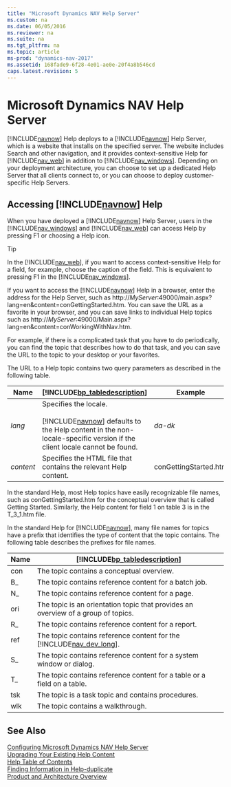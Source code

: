 ```yaml
---
title: "Microsoft Dynamics NAV Help Server"
ms.custom: na
ms.date: 06/05/2016
ms.reviewer: na
ms.suite: na
ms.tgt_pltfrm: na
ms.topic: article
ms-prod: "dynamics-nav-2017"
ms.assetid: 168fade9-6f28-4e01-ae0e-20f4a8b546cd
caps.latest.revision: 5
---
```

# Microsoft Dynamics NAV Help Server
[!INCLUDE[navnow](includes/navnow_md.md)] Help deploys to a [!INCLUDE[navnow](includes/navnow_md.md)] Help Server, which is a website that installs on the specified server. The website includes Search and other navigation, and it provides context\-sensitive Help for [!INCLUDE[nav_web](includes/nav_web_md.md)] in addition to [!INCLUDE[nav_windows](includes/nav_windows_md.md)]. Depending on your deployment architecture, you can choose to set up a dedicated Help Server that all clients connect to, or you can choose to deploy customer\-specific Help Servers.  
  
## Accessing [!INCLUDE[navnow](includes/navnow_md.md)] Help  
 When you have deployed a [!INCLUDE[navnow](includes/navnow_md.md)] Help Server, users in the [!INCLUDE[nav_windows](includes/nav_windows_md.md)] and [!INCLUDE[nav_web](includes/nav_web_md.md)] can access Help by pressing F1 or choosing a Help icon.  
  
> [!TIP]  
>  In the [!INCLUDE[nav_web](includes/nav_web_md.md)], if you want to access context\-sensitive Help for a field, for example, choose the caption of the field. This is equivalent to pressing F1 in the [!INCLUDE[nav_windows](includes/nav_windows_md.md)].  
  
 If you want to access the [!INCLUDE[navnow](includes/navnow_md.md)] Help in a browser, enter the address for the Help Server, such as http:\/\/*MyServer*:49000\/main.aspx?lang=en&content=conGettingStarted.htm. You can save the URL as a favorite in your browser, and you can save links to individual Help topics such as http:\/\/*MyServer*:49000\/Main.aspx?lang=en&content=conWorkingWithNav.htm.  
  
 For example, if there is a complicated task that you have to do periodically, you can find the topic that describes how to do that task, and you can save the URL to the topic to your desktop or your favorites.  
  
 The URL to a Help topic contains two query parameters as described in the following table.  
  
|Name|[!INCLUDE[bp_tabledescription](includes/bp_tabledescription_md.md)]|Example|  
|----------|---------------------------------------|-------------|  
|*lang*|Specifies the locale.<br /><br /> [!INCLUDE[navnow](includes/navnow_md.md)] defaults to the Help content in the non\-locale\-specific version if the client locale cannot be found.|*da\-dk*|  
|*content*|Specifies the HTML file that contains the relevant Help content.|conGettingStarted.htm|  
  
 In the standard Help, most Help topics have easily recognizable file names, such as conGettingStarted.htm for the conceptual overview that is called Getting Started. Similarly, the Help content for field 1 on table 3 is in the T\_3\_1.htm file.  
  
 In the standard Help for [!INCLUDE[navnow](includes/navnow_md.md)], many file names for topics have a prefix that identifies the type of content that the topic contains. The following table describes the prefixes for file names.  
  
|Name|[!INCLUDE[bp_tabledescription](includes/bp_tabledescription_md.md)]|  
|----------|---------------------------------------|  
|con|The topic contains a conceptual overview.|  
|B\_|The topic contains reference content for a batch job.|  
|N\_|The topic contains reference content for a page.|  
|ori|The topic is an orientation topic that provides an overview of a group of topics.|  
|R\_|The topic contains reference content for a report.|  
|ref|The topic contains reference content for the [!INCLUDE[nav_dev_long](includes/nav_dev_long_md.md)].|  
|S\_|The topic contains reference content for a system window or dialog.|  
|T\_|The topic contains reference content for a table or a field on a table.|  
|tsk|The topic is a task topic and contains procedures.|  
|wlk|The topic contains a walkthrough.|  
  
## See Also  
 [Configuring Microsoft Dynamics NAV Help Server](Configuring-Microsoft-Dynamics-NAV-Help-Server.md)   
 [Upgrading Your Existing Help Content](Upgrading-Your-Existing-Help-Content.md)   
 [Help Table of Contents](Help-Table-of-Contents.md)   
 [Finding Information in Help\-duplicate](Finding-Information-in-Help-duplicate.md)   
 [Product and Architecture Overview](Product-and-Architecture-Overview.md)